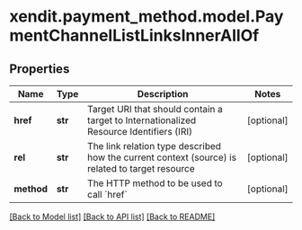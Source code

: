 # xendit.payment_method.model.PaymentChannelListLinksInnerAllOf


## Properties
Name | Type | Description | Notes
------------ | ------------- | ------------- | -------------
**href** | **str** | Target URI that should contain a target to Internationalized Resource Identifiers (IRI) | [optional] 
**rel** | **str** | The link relation type described how the current context (source) is related to target resource | [optional] 
**method** | **str** | The HTTP method to be used to call &#x60;href&#x60; | [optional] 

[[Back to Model list]](../README.md#documentation-for-models) [[Back to API list]](../README.md#documentation-for-api-endpoints) [[Back to README]](../README.md)


